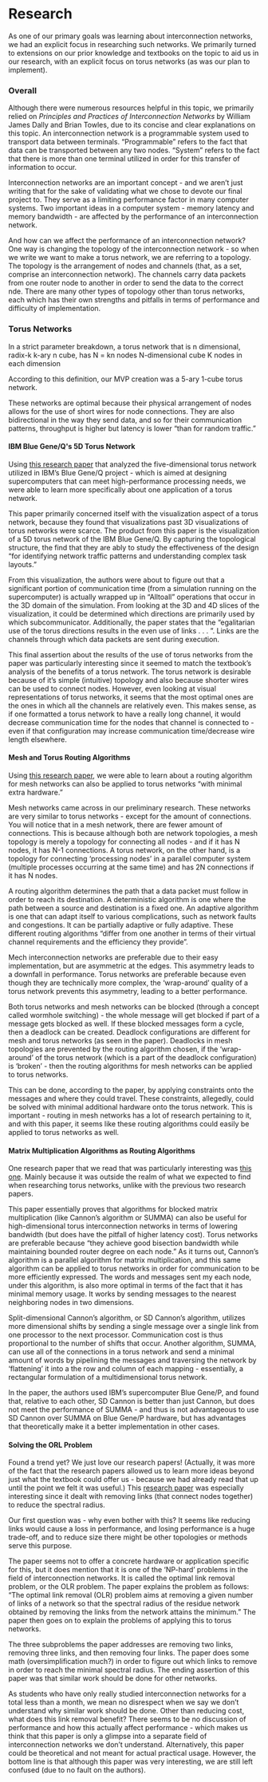# Research

As one of our primary goals was learning about interconnection networks, we had an explicit focus in researching such networks. We primarily turned to extensions on our prior knowledge and textbooks on the topic to aid us in our research, with an explicit focus on torus networks (as was our plan to implement).

### Overall
Although there were numerous resources helpful in this topic, we primarily relied on *Principles and Practices of Interconnection Networks* by William James Dally and Brian Towles, due to its concise and clear explanations on this topic.
An interconnection network is a programmable system used to transport data between terminals. “Programmable” refers to the fact that data can be transported between any two nodes. “System” refers to the fact that there is more than one terminal utilized in order for this transfer of information to occur.

Interconnection networks are an important concept - and we aren’t just writing that for the sake of validating what we chose to devote our final project to. They serve as a limiting performance factor in many computer systems. Two important ideas in a computer system - memory latency and memory bandwidth - are affected by the performance of an interconnection network.

And how can we affect the performance of an interconnection network? One way is changing the topology of the interconnection network - so when we write we want to make a torus network, we are referring to a topology. The topology is the arrangement of nodes and channels (that, as a set, comprise an interconnection network). The channels carry data packets from one router node to another in order to send the data to the correct nde. There are many other types of topology other than torus networks, each which has their own strengths and pitfalls in terms of performance and difficulty of implementation.

### Torus Networks
In a strict parameter breakdown, a torus network that is
	n dimensional,
	radix-k
	k-ary n cube,
has
	N = kn nodes
	N-dimensional cube
	K nodes in each dimension
  
According to this definition, our MVP creation was a 5-ary 1-cube torus network.

These networks are optimal because their physical arrangement of nodes allows for the use of short wires for node connections. They are also bidirectional in the way they send data, and so for their communication patterns, throughput is higher but latency is lower “than for random traffic.”

#### IBM Blue Gene/Q's 5D Torus Network

Using [this research paper](http://www.idav.ucdavis.edu/~ki/publications/vpa2014.pdf) that analyzed the five-dimensional torus network utilized in IBM’s Blue Gene/Q project - which is aimed at designing supercomputers that can meet high-performance processing needs, we were able to learn more specifically about one application of a torus network.

This paper primarily concerned itself with the visualization aspect of a torus network, because they found that visualizations past 3D visualizations of torus networks were scarce. The product from this paper is the visualization of a 5D torus network of the IBM Blue Gene/Q. By capturing the topological structure, the find that they are ably to study the effectiveness of the design “for identifying network traffic patterns and understanding complex task layouts.”

From this visualization, the authors were about to figure out that a significant portion of communication time (from a simulation running on the supercomputer) is actually wrapped up in  “Alltoall” operations that occur in the 3D domain of the simulation. From looking at the 3D and 4D slices of the visualization, it could be determined which directions are primarily used by which subcommunicator. Additionally, the paper states that the “egalitarian use of the torus directions results in the even use of links . . . ”. Links are the channels through which data packets are sent during execution.

This final assertion about the results of the use of torus networks from the paper was particularly interesting since it seemed to match the textbook’s analysis of the benefits of a torus network. The torus network is desirable because of it’s simple (intuitive) topology and also because shorter wires can be used to connect nodes. However, even looking at visual representations of torus networks, it seems that the most optimal ones are the ones in which all the channels are relatively even. This makes sense, as if one formatted a torus network to have a really long channel, it would decrease communication time for the nodes that channel is connected to - even if that configuration may increase communication time/decrease wire length elsewhere.

#### Mesh and Torus Routing Algorithms

Using [this research paper](http://spirit.cs.ucdavis.edu/pubs/conf/hipc-torus.pdf), we were able to learn about a routing algorithm for mesh networks can also be applied to torus networks “with minimal extra hardware.”

Mesh networks came across in our preliminary research. These networks are very similar to torus networks - except for the amount of connections. You will notice that in a mesh network, there are fewer amount of connections. This is because although both are network topologies, a mesh topology is merely a topology for connecting all nodes - and if it has N nodes, it has N-1 connections. A torus network, on the other hand, is a topology for connecting ‘processing nodes’ in a parallel computer system (multiple processes occurring at the same time) and has 2N connections if it has N nodes.

A routing algorithm determines the path that a data packet must follow in order to reach its destination. A deterministic algorithm  is one where the path between a source and destination is a fixed one. An adaptive algorithm is one that can adapt itself to various complications, such as network faults and congestions. It can be partially adaptive or fully adaptive. These different routing algorithms “differ from one another in terms of their virtual channel requirements and the efficiency they provide”.

Mech interconnection networks are preferable due to their easy implementation, but are asymmetric at the edges. This asymmetry leads to a downfall in performance. Torus networks are preferable because even though they are technically more complex, the ‘wrap-around’ quality of a torus network prevents this asymmetry, leading to a better performance. 

Both torus networks and mesh networks can be blocked (through a concept called wormhole switching) - the whole message will get blocked if part of a message gets blocked as well. If these blocked messages form a cycle, then a deadlock can be created. Deadlock configurations are different for mesh and torus networks (as seen in the paper). Deadlocks in mesh topologies are prevented by the routing algorithm chosen, if the ‘wrap-around’ of the torus network (which is a part of the deadlock configuration) is ‘broken’ - then the routing algorithms for mesh networks can be applied to torus networks.

This can be done, according to the paper, by applying constraints onto the messages and where they could travel. These constraints, allegedly, could be solved with minimal additional hardware onto the torus network. This is important - routing in mesh networks has a lot of research pertaining to it, and with this paper, it seems like these routing algorithms could easily be applied to torus networks as well.

#### Matrix Multiplication Algorithms as Routing Algorithms

One research paper that we read that was particularly interesting was [this one](https://pdfs.semanticscholar.org/5d76/0f767a2372bc915e676b0a692fb8c7d6aa2f.pdf). Mainly because it was outside the realm of what we expected to find when researching torus networks, unlike with the previous two research papers.

This paper essentially proves that algorithms for blocked matrix multiplication (like Cannon’s algorithm or SUMMA) can also be useful for high-dimensional torus interconnection networks in terms of lowering bandwidth (but does have the pitfall of higher latency cost).
Torus networks are preferable because “they achieve good bisection bandwidth while maintaining bounded router degree on each node.” As it turns out, Cannon’s algorithm is a parallel algorithm for matrix multiplication, and this same algorithm can be applied to torus networks in order for communication to be more efficiently expressed. The words and messages sent my each node, under this algorithm, is also more optimal in terms of the fact that it has minimal memory usage. It works by sending messages to the nearest neighboring nodes in two dimensions.

Split-dimensional Cannon’s algorithm, or SD Cannon’s algorithm, utilizes more dimensional shifts by sending a single message over a single link from one processor to the next processor. Communication cost is thus proportional to the number of shifts that occur.
Another algorithm, SUMMA, can use all of the connections in a torus network and send a minimal amount of words by pipelining the messages and traversing the network by ‘flattening’ it into a the row and column of each mapping - essentially, a rectangular formulation of a multidimensional torus network.

In the paper, the authors used IBM’s supercomputer Blue Gene/P, and found that, relative to each other, SD Cannon is better than just Cannon, but does not meet the performance of SUMMA - and thus is not advantageous to use SD Cannon over SUMMA on Blue Gene/P hardware, but has advantages that theoretically make it a better implementation in other cases.

#### Solving the ORL Problem

Found a trend yet? We just love our research papers! (Actually, it was more of the fact that the research papers allowed us to learn more ideas beyond just what the textbook could offer us - because we had already read that up until the point we felt it was useful.)
This [research paper](http://journals.plos.org/plosone/article?id=10.1371/journal.pone.0155580) was especially interesting since it dealt with removing links (that connect nodes together) to reduce the spectral radius.

Our first question was - why even bother with this? It seems like reducing links would cause a loss in performance, and losing performance is a huge trade-off, and to reduce size there might be other topologies or methods serve this purpose.

The paper seems not to offer a concrete hardware or application specific for this, but it does mention that it is one of the ‘NP-hard’ problems in the field of interconnection networks. It is called the optimal link removal problem, or the OLR problem. The paper explains the problem as follows: “The optimal link removal (OLR) problem aims at removing a given number of links of a network so that the spectral radius of the residue network obtained by removing the links from the network attains the minimum.” The paper then goes on to explain the problems of applying this to torus networks. 

The three subproblems the paper addresses are removing two links, removing three links, and then removing four links. The paper does some math (oversimplification much?) in order to figure out which links to remove in order to reach the minimal spectral radius. The ending assertion of this paper was that similar work should be done for other networks.

As students who have only really studied interconnection networks for a total less than a month, we mean no disrespect when we say we don’t understand why similar work should be done. Other than reducing cost, what does this link removal benefit? There seems to be no discussion of performance and how this actually affect performance - which makes us think that this paper is only a glimpse into a separate field of interconnection networks we don’t understand. Alternatively, this paper could be theoretical and not meant for actual practical usage. However, the bottom line is that although this paper was very interesting, we are still left confused (due to no fault on the authors).

